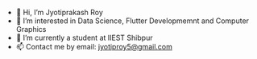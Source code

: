 - 👋 Hi, I’m Jyotiprakash Roy
- 👀 I’m interested in Data Science, Flutter Developmemnt and Computer Graphics
- 🌱 I’m currently a student at IIEST Shibpur
- 📫 Contact me by email: jyotiproy5@gmail.com

<!---
JyotiPRoy/JyotiPRoy is a ✨ special ✨ repository because its `README.md` (this file) appears on your GitHub profile.
You can click the Preview link to take a look at your changes.
--->
